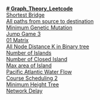 <a href="https://leetcode.com/studyplan/graph-theory/"> **# Graph_Theory_Leetcode** </a><br>
<a href="https://leetcode.com/problems/shortest-bridge/description/?envType=study-plan-v2&envId=graph-theory"> Shortest Bridge</a> <br>
<a href="https://leetcode.com/problems/all-paths-from-source-to-target/description/?envType=study-plan-v2&envId=graph-theory">All paths from source to destination</a><br>
<a href="https://leetcode.com/problems/minimum-genetic-mutation/description/?envType=study-plan-v2&envId=graph-theory">Minimum Genetic Mutation</a><br>
<a href="https://leetcode.com/problems/jump-game-iii/description/?envType=study-plan-v2&envId=graph-theory">Jump Game 3</a><br>
<a href="https://leetcode.com/problems/01-matrix/description/?envType=study-plan-v2&envId=graph-theory">01 Matrix</a><br>
<a href="https://leetcode.com/problems/all-nodes-distance-k-in-binary-tree/description/?envType=study-plan-v2&envId=graph-theory">All Node Distance K in Binary tree</a><br>
<a href="https://leetcode.com/problems/number-of-islands/description/?envType=study-plan-v2&envId=graph-theory">Number of Islands</a><br>
<a href="https://leetcode.com/problems/number-of-closed-islands/description/?envType=study-plan-v2&envId=graph-theory">Number of Closed Island</a><br>
<a href="https://leetcode.com/problems/max-area-of-island/description/?envType=study-plan-v2&envId=graph-theory">Max area of Island</a><br>
<a href="https://leetcode.com/problems/pacific-atlantic-water-flow/description/?envType=study-plan-v2&envId=graph-theory">Pacific Atlantic Water Flow</a><br>
<a href="https://leetcode.com/problems/course-schedule-ii/description/?envType=problem-list-v2&envId=graph">Course Scheduling 2</a></br>
<a href="https://leetcode.com/problems/minimum-height-trees/description/?envType=problem-list-v2&envId=graph"> Minimum Height Tree</a><br>
<a href="https://leetcode.com/problems/network-delay-time/description/?envType=problem-list-v2&envId=graph"> Network Delay</a><br>
<a href=""> </a><br>
<a href=""> </a><br>
<a href=""> </a><br>
<a href=""> </a><br>
<a href=""> </a><br>
<a href=""> </a><br>
<a href=""> </a><br>
<a href=""> </a><br>
<a href=""> </a><br>
<a href=""> </a><br>
<a href=""> </a><br>
<a href=""> </a><br>
<a href=""> </a><br>
<a href=""> </a><br>
<a href=""> </a><br>
<a href=""> </a><br>
<a href=""> </a><br>
<a href=""> </a><br>
<a href=""> </a><br>
<a href=""> </a><br>

